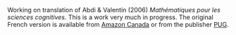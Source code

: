 Working on translation of Abdi & Valentin (2006) _Mathématiques pour les sciences cognitives._  This is a work very much in progress. The original French version is available from [Amazon Canada](https://www.amazon.ca/Mathematiques-Pour-Sciences-Cognitives-Herv%C3%A9/dp/2706112913) or from the publisher [PUG](https://www.pug.fr/produit/523/9782706112913/mathematiques-pour-les-sciences-cognitives).
